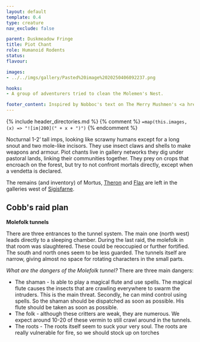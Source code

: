 ```yaml
---
layout: default
template: 0.4
type: creature
nav_exclude: false

parent: Duskmeadow Fringe
title: Piot Chant
role: Humanoid Rodents
status:
flavour: 

images:
- ../../imgs/gallery/Pasted%20image%2020250406092237.png

hooks:
- A group of adventurers tried to clean the Molemen's Nest.

footer_content: Inspired by Nobboc's text on The Merry Mushmen's <a href="https://www.themerrymushmen.com/product/a-folklore-bestiary-for-old-school-essentials-tmm/">A Folklore Bestiary, Volume 1</a>. Art by Letty Wilson.
---
```


{% include header_directories.md %}
{% comment %}
`=map(this.images, (x) => "![im|200](" + x + ")")`
{% endcomment %}

Nocturnal 1-2’ tall imps, looking like scrawny humans
except for a long snout and two mole-like incisors. They
use insect claws and shells to make weapons and armour.
Piot chants live in gallery networks they dig under
pastoral lands, linking their communities together. They
prey on crops that encroach on the forest, but try to not
confront mortals directly, except when a vendetta is
declared.

The remains (and inventory) of Mortus, [Theron](../Wyrmbark/Theron.md) and [Flax](Flax.md) are left in the galleries west of [Sigisfarne](../Sigisfarne/index.md).

## Cobb's raid plan

**Molefolk tunnels**

There are three entrances to the tunnel system. The main one (north west) leads directly to a sleeping chamber. During the last raid, the molefolk in that room was slaughtered. These could be reoccupied or further fortified.
The south and north ones seem to be less guarded. The tunnels itself are narrow, giving almost no space for rotating characters in the small parts. 

*What are the dangers of the Molefolk tunnel?*
There are three main dangers:
* The shaman - Is able to play a magical flute and use spells. The magical flute causes the insects that are crawling everywhere to swarm the intruders. This is the main threat. Secondly, he can mind control using spells. So the shaman should be dispatched as soon as possible. His flute should be taken as soon as possible.
* The folk - although these critters are weak, they are numerous. We expect around 10-20 of these vermin to still crawl around in the tunnels. 
* The roots - The roots itself seem to suck your very soul. The roots are really vulnerable for fire, so we should stock up on torches